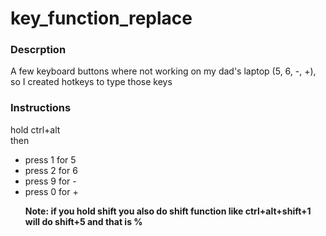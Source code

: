 # key_function_replace

<h3>Descrption</h3>
<p>A few keyboard buttons where not working on my dad's laptop (5, 6, -, +), so I created hotkeys to type those keys</p>

<h3> Instructions</h3>
hold ctrl+alt <br> then
<ul>
  <li>
press 1 for 5
    </li>
  <li>
  press 2 for 6</li>
  <li>
    press 9 for -
    </li>
  <li>
    press 0 for +
    </li>

  <strong> Note: if you hold shift you also do shift function like ctrl+alt+shift+1 will do shift+5 and that is % </strong>
